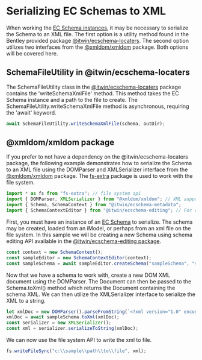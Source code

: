 # Serializing EC Schemas to XML

When working the [EC Schema instances](https://www.itwinjs.org/reference/ecschema-metadata/metadata/schema),
it may be necessary to serialize the Schema to an XML file. The first option is a utility method found in the
Bentley provided package [@itwin/ecschema-locaters](https://www.itwinjs.org/reference/ecschema-locaters).
The second option utilizes two interfaces from the [@xmldom/xmldom](https://www.npmjs.com/package/@xmldom/xmldom)
package. Both options will be covered here.

## SchemaFileUtility in @itwin/ecschema-locaters

The SchemaFileUtility class in the [@itwin/ecschema-locaters](https://www.itwinjs.org/reference/ecschema-locaters) package
contains the 'writeSchemaXmlFile' method. This method takes the EC Schema instance and a path to the file to create. The
SchemaFileUtility.writeSchemaXmlFile method is asynchronous, requiring the 'await' keyword.

```ts
await SchemaFileUtility.writeSchemaXmlFile(schema, outDir);
```

## @xmldom/xmldom package

If you prefer to not have a dependency on the @itwin/ecschema-locaters package, the following example demonstrates how
to serialize the Schema to an XML file using the DOMParser and XMLSerializer interface from the
[@xmldom/xmldom](https://www.npmjs.com/package/@xmldom/xmldom) package. The [fs-extra](https://www.npmjs.com/package/fs-extra)
package is used to work with the file system.

```ts
import * as fs from "fs-extra"; // file system api
import { DOMParser, XMLSerializer } from "@xmldom/xmldom"; // XML support
import { Schema, SchemaContext } from "@itwin/ecschema-metadata";
import { SchemaContextEditor } from "@itwin/ecschema-editing"; // For creating a small sample Schema for this tutorial
```

First, you must have an instance of an [EC Schema](https://www.itwinjs.org/reference/ecschema-metadata/metadata/schema)
to serialize. The schema may be created, loaded from an iModel, or perhaps from an xml file on the file system. In this
sample we will be creating a new Schema using schema editing API available in the
[@itwin/ecschema-editing package](https://www.itwinjs.org/reference/ecschema-editing).

```ts
const context = new SchemaContext();
const sampleEditor = new SchemaContextEditor(context);
const sampleSchema = await sampleEditor.createSchema("sampleSchema", "sampleAlias", 1, 0, 0);
```

Now that we have a schema to work with, create a new DOM XML document using the DOMParser. The
Document can then be passed to the Schema.toXml() method which returns the Document containing the schema XML.
We can then utilize the XMLSerializer interface to serialize the XML to a string.

```ts
let xmlDoc = new DOMParser().parseFromString(`<?xml version="1.0" encoding="UTF-8"?>`, "application/xml");
xmlDoc = await sampleSchema.toXml(xmlDoc);
const serializer = new XMLSerializer();
const xml = serializer.serializeToString(xmlDoc);
```

We can now use the file system API to write the xml to file.

```ts
fs.writeFileSync("c:\\sample\\path\\to\\file", xml);
```
